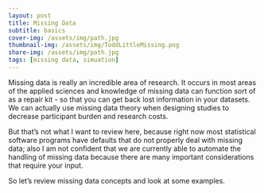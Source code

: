 ```yaml
---
layout: post
title: Missing Data
subtitle: basics
cover-img: /assets/img/path.jpg
thumbnail-img: /assets/img/ToddLittleMissing.png
share-img: /assets/img/path.jpg  
tags: [missing data, simuation]
---
```


Missing data is really an incredible area of research. It occurs in most areas of the applied sciences and knowledge of missing data can function sort of as a repair kit - so that you can get back lost information in your datasets. We can actually use missing data theory when designing studies to decrease participant burden and research costs. 

But that’s not what I want to review here, because right now most statistical software programs have defaults that do not properly deal with missing data; also I am not confident that we are currently able to automate the handling of missing data because there are many important considerations that require your input. 

So let’s review missing data concepts and look at some examples.  
